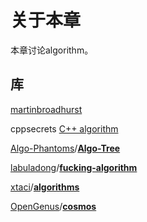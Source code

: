 # 关于本章

本章讨论algorithm。



## 库

[martinbroadhurst](http://www.martinbroadhurst.com/)



cppsecrets [C++ algorithm](https://cppsecrets.com/home-page/index.php?articlecategory=2)

[Algo-Phantoms](https://github.com/Algo-Phantoms)/**[Algo-Tree](https://github.com/Algo-Phantoms/Algo-Tree)**

[labuladong](https://github.com/labuladong)/**[fucking-algorithm](https://github.com/labuladong/fucking-algorithm)**

[xtaci](https://github.com/xtaci)/**[algorithms](https://github.com/xtaci/algorithms)**

[OpenGenus](https://github.com/OpenGenus)/**[cosmos](https://github.com/OpenGenus/cosmos)**